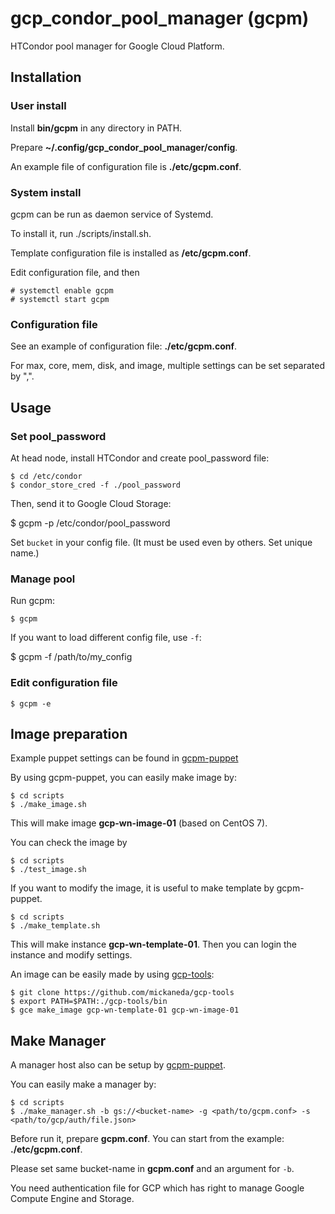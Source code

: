 # gcp_condor_pool_manager (gcpm)

HTCondor pool manager for Google Cloud Platform.

## Installation

### User install
Install **bin/gcpm** in any directory in PATH.

Prepare **~/.config/gcp_condor_pool_manager/config**.

An example file of configuration file is **./etc/gcpm.conf**.

### System install

gcpm can be run as daemon service of Systemd.

To install it, run ./scripts/install.sh.

Template configuration file is installed as **/etc/gcpm.conf**.

Edit configuration file, and then

    # systemctl enable gcpm
    # systemctl start gcpm

### Configuration file

See an example of configuration file: **./etc/gcpm.conf**.

For max, core, mem, disk, and image, multiple settings can be set separated by ",".

## Usage

### Set pool_password

At head node, install HTCondor and create pool_password file:

    $ cd /etc/condor
    $ condor_store_cred -f ./pool_password

Then, send it to Google Cloud Storage:

   $ gcpm -p /etc/condor/pool_password

Set `bucket` in your config file. (It must be used even by others. Set unique name.)

### Manage pool

Run gcpm:

    $ gcpm

If you want to load different config file, use `-f`:

   $ gcpm -f /path/to/my_config

### Edit configuration file

    $ gcpm -e

## Image preparation

Example puppet settings can be found in [gcpm-puppet](https://github.com/mickaneda/gcpm-puppet)

By using gcpm-puppet, you can easily make image by:

    $ cd scripts
    $ ./make_image.sh

This will make image **gcp-wn-image-01** (based on CentOS 7).

You can check the image by

    $ cd scripts
    $ ./test_image.sh

If you want to modify the image,
it is useful to make template by gcpm-puppet.

    $ cd scripts
    $ ./make_template.sh

This will make instance **gcp-wn-template-01**.
Then you can login the instance and modify settings.

An image can be easily made by using
[gcp-tools](https://github.com/mickaneda/gcp-tools):

    $ git clone https://github.com/mickaneda/gcp-tools
    $ export PATH=$PATH:./gcp-tools/bin
    $ gce make_image gcp-wn-template-01 gcp-wn-image-01

## Make Manager

A manager host also can be setup by [gcpm-puppet](https://github.com/mickaneda/gcpm-puppet).

You can easily make a manager by:

    $ cd scripts
    $ ./make_manager.sh -b gs://<bucket-name> -g <path/to/gcpm.conf> -s <path/to/gcp/auth/file.json>

Before run it, prepare **gcpm.conf**.
You can start from the example: **./etc/gcpm.conf**.

Please set same bucket-name in **gcpm.conf** and an argument for `-b`.

You need authentication file for GCP which has right to manage Google Compute Engine and Storage.
